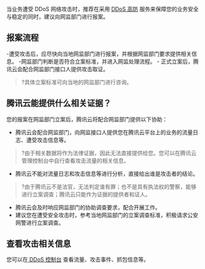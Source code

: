 当业务遭受 DDoS 网络攻击时，推荐在采用 [DDoS 高防](https://cloud.tencent.com/document/product/1020/44459) 服务来保障您的业务安全与稳定的同时，建议向网监部门进行报案。

## 报案流程
<dx-steps>
-遭受攻击后，应尽快向当地网监部门进行报案，并根据网监部门要求提供相关信息。
-网监部门判断是否符合立案标准，并进入网监处理流程。
- 正式立案后，腾讯云会配合网监部门接口人提供攻击取证。	
</dx-steps>

>?具体立案标准可向当地的网监部门进行咨询。
	


## 腾讯云能提供什么相关证据？
您的报案在网监部门立案后，腾讯云将配合网监部门提供以下协助：
- 腾讯云会配合网监部门，向网监接口人提供您在腾讯云平台上的业务的流量日志、遭受攻击信息等。
>?由于相关数据将作为法律证据，因此无法直接提供给您。您可以在腾讯云管理控制台中自行查看攻击流量的相关信息。
>
- 腾讯云不能对流量日志和攻击信息等进行分析，直接给出谁是攻击者的结论。
>?由于腾讯云不是法官，无法判定谁有罪；也不是具有执法权的警察，能够进行立案调查；腾讯云只能作为证据的提供者和证人。
>
- 腾讯云会及时响应网监部门的协助调查要求，配合开展工作。
- 建议您在遭受安全攻击时，参考当地网监部门的立案调查标准，积极请求公安网警进行立案调查。

## 查看攻击相关信息
您可以在[ DDoS 控制台](https://console.cloud.tencent.com/ddos/dashboard/overview) 查看流量、攻击事件、抓包信息等。


